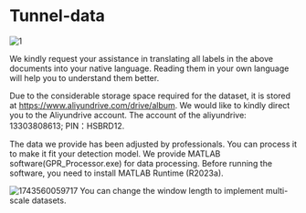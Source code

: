# Tunnel-data
![1](https://github.com/user-attachments/assets/bf61b770-3c84-419a-9100-3bb0f031b274)

We kindly request your assistance in translating all labels in the above documents into your native language. Reading them in your own language will help you to understand them better.

Due to the considerable storage space required for the dataset, it is stored at https://www.aliyundrive.com/drive/album. We would like to kindly direct you to the Aliyundrive account. The account of the aliyundrive: 13303808613; PIN：HSBRD12.

The data we provide has been adjusted by professionals. You can process it to make it fit your detection model. We provide MATLAB software(GPR_Processor.exe) for data processing. Before running the software, you need to install MATLAB Runtime (R2023a).

![1743560059717](https://github.com/user-attachments/assets/5db6b82c-240b-4f0c-b1ec-51aa19c807fe)
You can change the window length to implement multi-scale datasets.
